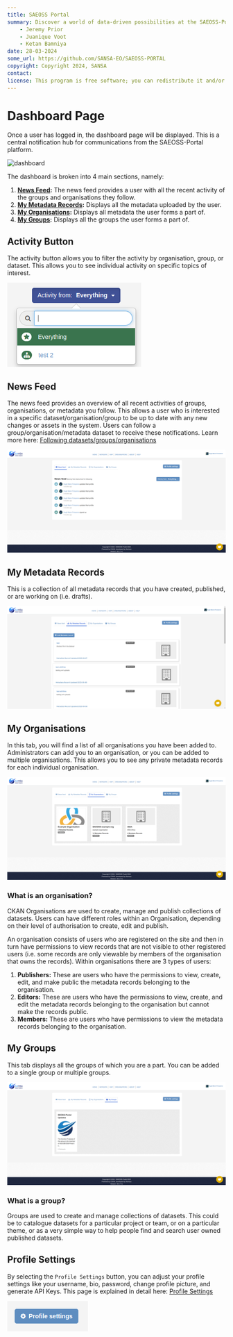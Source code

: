 ```yaml
---
title: SAEOSS Portal
summary: Discover a world of data-driven possibilities at the SAEOSS-Portal, where information converges to empower data sharing and decision-making.
    - Jeremy Prior
    - Juanique Voot
    - Ketan Bamniya
date: 28-03-2024
some_url: https://github.com/SANSA-EO/SAEOSS-PORTAL
copyright: Copyright 2024, SANSA
contact:
license: This program is free software; you can redistribute it and/or modify it under the terms of the GNU Affero General Public License as published by the Free Software Foundation; either version 3 of the License, or (at your option) any later version.
---
```


# Dashboard Page

Once a user has logged in, the dashboard page will be displayed. This is a central notification hub for communications from the SAEOSS-Portal platform.

![dashboard](./img/Dashboard.png)

The dashboard is broken into 4 main sections, namely:

   1. **[News Feed](#news-feed):** The news feed provides a user with all the recent activity of the groups and organisations they follow.
   2. **[My Metadata Records](#my-metadata-records):** Displays all the metadata uploaded by the user.
   3. **[My Organisations](#my-organisations):** Displays all metadata the user forms a part of.
   4. **[My Groups](#my-groups):** Displays all the groups the user forms a part of.

## Activity Button

The activity button allows you to filter the activity by organisation, group, or dataset. This allows you to see individual activity on specific topics of interest.

![Activity Button](./img/activity-button.png)

## News Feed

The news feed provides an overview of all recent activities of groups, organisations, or metadata you follow. This allows a user who is interested in a specific dataset/organisation/group to be up to date with any new changes or assets in the system. Users can follow a group/organisation/metadata dataset to receive these notifications. Learn more here: [Following datasets/groups/organisations](./metadata.md#following-datasets)

[![News_feed](./img/news-feed.png)](./img/news-feed.png)

## My Metadata Records

This is a collection of all metadata records that you have created, published, or are working on (i.e. drafts).

[![My Metadata Records](./img/my-metadata-records.png)](./img/my-metadata-records.png)

## My Organisations

In this tab, you will find a list of all organisations you have been added to. Administrators can add you to an organisation, or you can be added to multiple organisations. This allows you to see any private metadata records for each individual organisation.

[![My Organisations](./img/my-organisations.png)](./img/my-organisations.png)

### What is an organisation?

CKAN Organisations are used to create, manage and publish collections of datasets. Users can have different roles within an Organisation, depending on their level of authorisation to create, edit and publish.

An organisation consists of users who are registered on the site and then in turn have permissions to view records that are not visible to other registered users (i.e. some records are only viewable by members of the organisation that owns the records). Within organisations there are 3 types of users:

1. **Publishers:** These are users who have the permissions to view, create, edit, and make public the metadata records belonging to the organisation.
2. **Editors:** These are users who have the permissions to view, create, and edit the metadata records belonging to the organisation but cannot make the records public.
3. **Members:** These are users who have permissions to view the metadata records belonging to the organisation.

## My Groups

This tab displays all the groups of which you are a part. You can be added to a single group or multiple groups.

[![My Groups](./img/my-groups.png)](./img/my-groups.png)

### What is a group?

Groups are used to create and manage collections of datasets. This could be to catalogue datasets for a particular project or team, or on a particular theme, or as a very simple way to help people find and search user owned published datasets.

## Profile Settings

By selecting the `Profile Settings` button, you can adjust your profile settings like your username, bio, password, change profile picture, and generate API Keys. This page is explained in detail here: [Profile Settings](./profile-settings.md)

![Profile Settings](./img/profile-settings-button.png)
